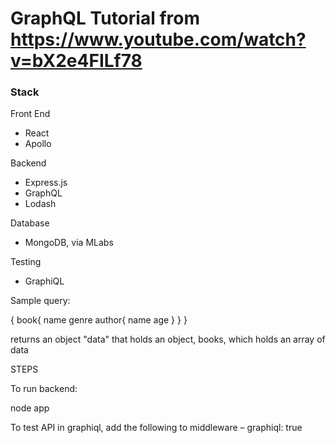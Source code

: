# GraphQL Tutorial from https://www.youtube.com/watch?v=bX2e4FILf78

### Stack

Front End
- React
- Apollo

Backend
- Express.js
- GraphQL
- Lodash

Database
- MongoDB, via MLabs

Testing
- GraphiQL

Sample query:

{
    book{
        name
        genre
        author{
            name
            age
        }
    }
}

returns an object "data" that holds an object, books, which holds an array of data 

STEPS

To run backend:

node app

To test API in graphiql, add the following to middleware – graphiql: true

